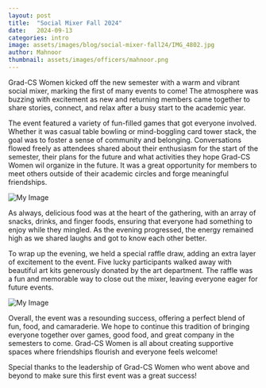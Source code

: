 ```yaml
---
layout: post
title:  "Social Mixer Fall 2024"
date:   2024-09-13
categories: intro
image: assets/images/blog/social-mixer-fall24/IMG_4802.jpg
author: Mahnoor
thumbnail: assets/images/officers/mahnoor.png
---
```


Grad-CS Women kicked off the new semester with a warm and vibrant social mixer, marking the first of many events to come! The atmosphere was buzzing with excitement as new and returning members came together to share stories, connect, and relax after a busy start to the academic year.

The event featured a variety of fun-filled games that got everyone involved. Whether it was casual table bowling or mind-boggling card tower stack, the goal was to foster a sense of community and belonging. Conversations flowed freely as attendees shared about their enthusiasm for the start of the semester, their plans for the future and what activities they hope Grad-CS Women wil organize in the future. It was a great opportunity for members to meet others outside of their academic circles and forge meaningful friendships. 

<img src="assets/images/blog/social-mixer-fall24/mixer1.png" alt="My Image">

As always, delicious food was at the heart of the gathering, with an array of snacks, drinks, and finger foods, ensuring that everyone had something to enjoy while they mingled. As the evening progressed, the energy remained high as we shared laughs and got to know each other better.

To wrap up the evening, we held a special raffle draw, adding an extra layer of excitement to the event. Five lucky participants walked away with beautiful art kits generously donated by the art department. The raffle was a fun and memorable way to close out the mixer, leaving everyone eager for future events.

<img src="assets/images/blog/social-mixer-fall24/mixer2.png" alt="My Image">

Overall, the event was a resounding success, offering a perfect blend of fun, food, and camaraderie. We hope to continue this tradition of bringing everyone together over games, good food, and great company in the semesters to come. Grad-CS Women is all about creating supportive spaces where friendships flourish and everyone feels welcome!

Special thanks to the leadership of Grad-CS Women who went above and beyond to make sure this first event was a great success!